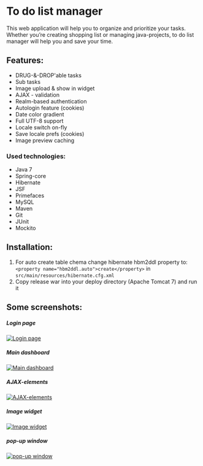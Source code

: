 # To do list manager
This web application will help you to  organize and prioritize your tasks. Whether you’re creating shopping list or managing java-projects, to do list manager will help you and save your time.

## Features:
- DRUG-&-DROP'able tasks
- Sub tasks
- Image upload & show in widget
- AJAX - validation
- Realm-based authentication
- Autologin feature (cookies)
- Date color gradient
- Full UTF-8 support
- Locale switch on-fly
- Save locale prefs (cookies)
- Image preview caching

### Used technologies:
- Java 7
- Spring-core
- Hibernate
- JSF
- Primefaces
- MySQL
- Maven
- Git
- JUnit
- Mockito

## Installation:
1. For auto create table chema change hibernate hbm2ddl property to: ```<property name="hbm2ddl.auto">create</property>``` in ```src/main/resources/hibernate.cfg.xml```
2. Copy release war into your deploy directory (Apache Tomcat 7) and run it

## Some screenshots:
##### Login page
[![Login page](https://docs.google.com/uc?id=0B9dr_t3FnLQ4NWtLcGY3dUxxNWs)](https://docs.google.com/uc?id=0B9dr_t3FnLQ4NWtLcGY3dUxxNWs)
##### Main dashboard
[![Main dashboard](https://docs.google.com/uc?id=0B9dr_t3FnLQ4d0Vxb1VaUjVhU00)](https://docs.google.com/uc?id=0B9dr_t3FnLQ4d0Vxb1VaUjVhU00)
##### AJAX-elements
[![AJAX-elements](https://docs.google.com/uc?id=0B9dr_t3FnLQ4VVo5ZzdldkRlV3M)](https://docs.google.com/uc?id=0B9dr_t3FnLQ4VVo5ZzdldkRlV3M)
##### Image widget
[![Image widget](https://docs.google.com/uc?id=0B9dr_t3FnLQ4OEo0UUlKbFZGS0U)](https://docs.google.com/uc?id=0B9dr_t3FnLQ4OEo0UUlKbFZGS0U)
##### pop-up window
[![pop-up window](https://docs.google.com/uc?id=0B9dr_t3FnLQ4NFlYWklWcFlGOTg)](https://docs.google.com/uc?id=0B9dr_t3FnLQ4NFlYWklWcFlGOTg)
